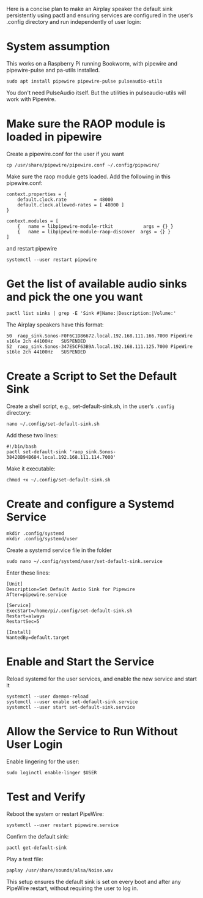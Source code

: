Here is a concise plan to make an Airplay speaker the default sink persistently using pactl and ensuring services are configured in the user’s .config directory and run independently of user login:

# System assumption
This works on a Raspberry Pi running Bookworm, with pipewire and pipewire-pulse and pa-utils installed.

```
sudo apt install pipewire pipewire-pulse pulseaudio-utils
```

You don't need PulseAudio itself. But the utilities in pulseaudio-utils will work with Pipewire.

# Make sure the RAOP module is loaded in pipewire

Create a pipewire.conf for the user if you want
```
cp /usr/share/pipewire/pipewire.conf ~/.config/pipewire/
```

Make sure the raop module gets loaded. Add the following in this pipewire.conf:
```
context.properties = {
    default.clock.rate          = 48000
    default.clock.allowed-rates = [ 48000 ]
}

context.modules = [
    {   name = libpipewire-module-rtkit           args = {} }
    {   name = libpipewire-module-raop-discover  args = {} }
]
```
and restart pipewire
```
systemctl --user restart pipewire
```

# Get the list of available audio sinks and pick the one you want
```
pactl list sinks | grep -E 'Sink #|Name:|Description:|Volume:'
```

The Airplay speakers have this format: 
```
50	raop_sink.Sonos-F0F6C1D86672.local.192.168.111.166.7000	PipeWire	s16le 2ch 44100Hz	SUSPENDED
52	raop_sink.Sonos-347E5CF63B9A.local.192.168.111.125.7000	PipeWire	s16le 2ch 44100Hz	SUSPENDED
```

# Create a Script to Set the Default Sink

Create a shell script, e.g., set-default-sink.sh, in the user’s ```.config``` directory:
```
nano ~/.config/set-default-sink.sh
```

Add these two lines:
```
#!/bin/bash
pactl set-default-sink 'raop_sink.Sonos-38420B94B684.local.192.168.111.114.7000'
```

Make it executable:  
```
chmod +x ~/.config/set-default-sink.sh
```

# Create and configure a Systemd Service


```
mkdir .config/systemd
mkdir .config/systemd/user
```

Create a systemd service file in the folder 
```
sudo nano ~/.config/systemd/user/set-default-sink.service
```

Enter these lines:

```
[Unit]
Description=Set Default Audio Sink for Pipewire
After=pipewire.service

[Service]
ExecStart=/home/pi/.config/set-default-sink.sh
Restart=always
RestartSec=5

[Install]
WantedBy=default.target
```

# Enable and Start the Service
Reload systemd for the user services, and enable the new service and start it 
```
systemctl --user daemon-reload
systemctl --user enable set-default-sink.service
systemctl --user start set-default-sink.service
```
# Allow the Service to Run Without User Login
Enable lingering for the user: 
```
sudo loginctl enable-linger $USER
```
# Test and Verify
Reboot the system or restart PipeWire: 
```
systemctl --user restart pipewire.service
```

Confirm the default sink: 
```
pactl get-default-sink
```
Play a test file:
```
paplay /usr/share/sounds/alsa/Noise.wav
```
This setup ensures the default sink is set on every boot and after any PipeWire restart, without requiring the user to log in.
